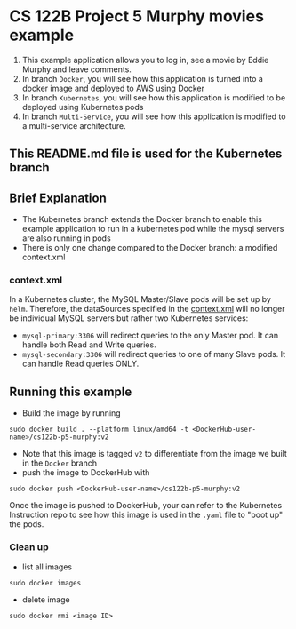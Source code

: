 # CS 122B Project 5 Murphy movies example

1. This example application allows you to log in, see a movie by Eddie Murphy and leave comments.
2. In branch `Docker`, you will see how this application is turned into a docker image and deployed to AWS using Docker
3. In branch `Kubernetes`, you will see how this application is modified to be deployed using Kubernetes pods
4. In branch `Multi-Service`, you will see how this application is modified to a multi-service architecture.

## This README.md file is used for the Kubernetes branch

## Brief Explanation

- The Kubernetes branch extends the Docker branch to enable this example application to run in a kubernetes pod while the mysql servers are also running in pods
- There is only one change compared to the Docker branch: a modified context.xml

### context.xml

In a Kubernetes cluster, the MySQL Master/Slave pods will be set up by `helm`. Therefore, the dataSources specified in the [context.xml](/WebContent/META-INF/context.xml) will no longer be individual MySQL servers but rather two Kubernetes services:

- `mysql-primary:3306` will redirect queries to the only Master pod. It can handle both Read and Write queries.
- `mysql-secondary:3306` will redirect queries to one of many Slave pods. It can handle Read queries ONLY.

## Running this example

- Build the image by running 
```
sudo docker build . --platform linux/amd64 -t <DockerHub-user-name>/cs122b-p5-murphy:v2
```
- Note that this image is tagged `v2` to differentiate from the image we built in the `Docker` branch
- push the image to DockerHub with 
```
sudo docker push <DockerHub-user-name>/cs122b-p5-murphy:v2
```

Once the image is pushed to DockerHub, your can refer to the Kubernetes Instruction repo to see how this image is used in the `.yaml` file to "boot up" the pods.

### Clean up
- list all images 
```
sudo docker images
``` 
- delete image
```
sudo docker rmi <image ID>
```
